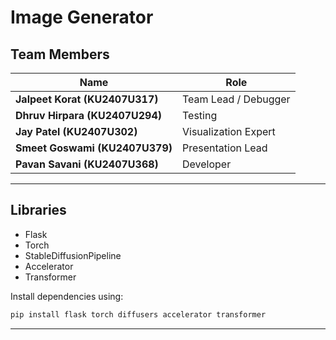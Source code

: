 # Image Generator

## Team Members
| Name             | Role                  |
|------------------|-----------------------|
| **Jalpeet Korat (KU2407U317)**     | Team Lead / Debugger |
| **Dhruv Hirpara (KU2407U294)**     | Testing  |
| **Jay Patel (KU2407U302)**     | Visualization Expert  |
| **Smeet Goswami (KU2407U379)** | Presentation Lead          |
| **Pavan Savani (KU2407U368)**     | Developer    |

---

## Libraries
- Flask
- Torch
- StableDiffusionPipeline
- Accelerator
- Transformer
 
Install dependencies using:
```bash
pip install flask torch diffusers accelerator transformer
```

---
